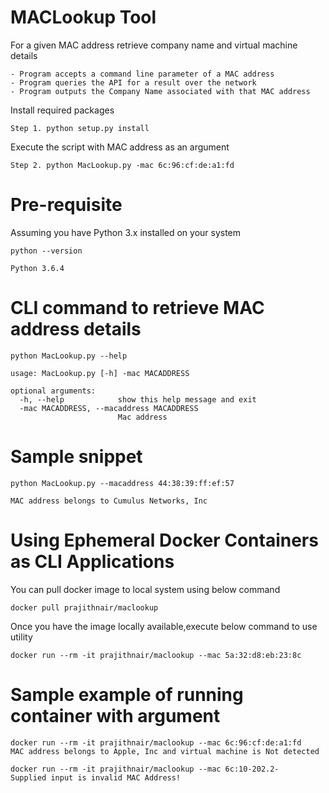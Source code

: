 # MACLookup Tool
For a given MAC address  retrieve company name and virtual machine details

```
- Program accepts a command line parameter of a MAC address
- Program queries the API for a result over the network
- Program outputs the Company Name associated with that MAC address 
```

Install required packages

```
Step 1. python setup.py install
```

Execute the script with MAC address as an argument 

```
Step 2. python MacLookup.py -mac 6c:96:cf:de:a1:fd 
```

# Pre-requisite 
Assuming you have Python 3.x installed on your system

```
python --version

Python 3.6.4
```

# CLI command to retrieve MAC address details

```
python MacLookup.py --help

usage: MacLookup.py [-h] -mac MACADDRESS

optional arguments:
  -h, --help            show this help message and exit
  -mac MACADDRESS, --macaddress MACADDRESS
                        Mac address
```

# Sample snippet 

```
python MacLookup.py --macaddress 44:38:39:ff:ef:57 

MAC address belongs to Cumulus Networks, Inc

```

# Using Ephemeral Docker Containers as CLI Applications

You can pull docker image to local system using below command

```
docker pull prajithnair/maclookup
```

Once you have the image locally available,execute below command to use utility

```
docker run --rm -it prajithnair/maclookup --mac 5a:32:d8:eb:23:8c

```

# Sample example of running container with argument

```
docker run --rm -it prajithnair/maclookup --mac 6c:96:cf:de:a1:fd
MAC address belongs to Apple, Inc and virtual machine is Not detected
```

```
docker run --rm -it prajithnair/maclookup --mac 6c:10-202.2-
Supplied input is invalid MAC Address!

```
